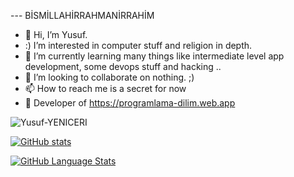 --- BİSMİLLAHİRRAHMANİRRAHİM
- 👋 Hi, I’m Yusuf.
- :) I’m interested in computer stuff and religion in depth.
- 🌱 I’m currently learning many things like intermediate level app development, some devops stuff and hacking ..
- 💞️ I’m looking to collaborate on nothing. ;)
- 📫 How to reach me is a secret for now
- 🚀 Developer of https://programlama-dilim.web.app


<img src="https://komarev.com/ghpvc/?username=Yusuf-YENICERI&label=Profile%20views&color=0e75b6&style=flat" alt="Yusuf-YENICERI" />


[![GitHub stats](https://github-readme-stats.vercel.app/api?username=Yusuf-YENICERI&include_all_commits=true&show_icons=true&hide=contribs&theme=merko)](https://github.com/Yusuf-YENICERI/github-readme-stats)


[![GitHub Language Stats](https://github-readme-stats.vercel.app/api/top-langs/?username=Yusuf-YENICERI&theme=merko)]()

<!---
Yusuf-YENICERI/Yusuf-YENICERI is a ✨ special ✨ repository because its `README.md` (this file) appears on your GitHub profile.
You can click the Preview link to take a look at your changes.
--->

